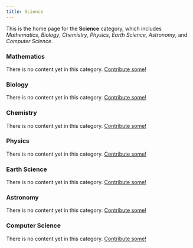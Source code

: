 ```yaml
---
title: Science
---
```


This is the home page for the **Science** category, which includes *Mathematics*, *Biology*, *Chemistry*, *Physics*, *Earth Science*, *Astronomy*, and *Computer Science*.

### Mathematics

There is no content yet in this category. [Contribute some!](/contribute/index.html)

### Biology

There is no content yet in this category. [Contribute some!](/contribute/index.html)

### Chemistry

There is no content yet in this category. [Contribute some!](/contribute/index.html)

### Physics

There is no content yet in this category. [Contribute some!](/contribute/index.html)

### Earth Science

There is no content yet in this category. [Contribute some!](/contribute/index.html)

### Astronomy

There is no content yet in this category. [Contribute some!](/contribute/index.html)

### Computer Science

There is no content yet in this category. [Contribute some!](/contribute/index.html)

